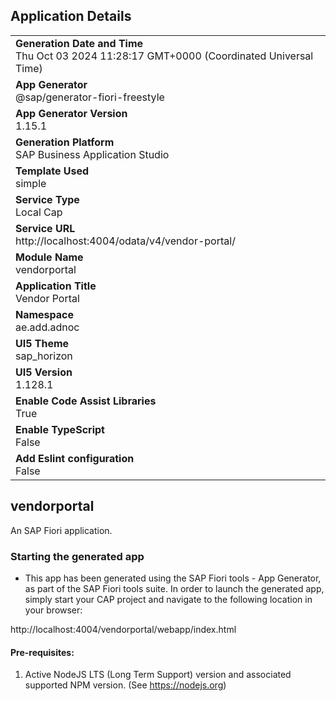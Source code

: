 ## Application Details
|               |
| ------------- |
|**Generation Date and Time**<br>Thu Oct 03 2024 11:28:17 GMT+0000 (Coordinated Universal Time)|
|**App Generator**<br>@sap/generator-fiori-freestyle|
|**App Generator Version**<br>1.15.1|
|**Generation Platform**<br>SAP Business Application Studio|
|**Template Used**<br>simple|
|**Service Type**<br>Local Cap|
|**Service URL**<br>http://localhost:4004/odata/v4/vendor-portal/|
|**Module Name**<br>vendorportal|
|**Application Title**<br>Vendor Portal|
|**Namespace**<br>ae.add.adnoc|
|**UI5 Theme**<br>sap_horizon|
|**UI5 Version**<br>1.128.1|
|**Enable Code Assist Libraries**<br>True|
|**Enable TypeScript**<br>False|
|**Add Eslint configuration**<br>False|

## vendorportal

An SAP Fiori application.

### Starting the generated app

-   This app has been generated using the SAP Fiori tools - App Generator, as part of the SAP Fiori tools suite.  In order to launch the generated app, simply start your CAP project and navigate to the following location in your browser:

http://localhost:4004/vendorportal/webapp/index.html

#### Pre-requisites:

1. Active NodeJS LTS (Long Term Support) version and associated supported NPM version.  (See https://nodejs.org)


